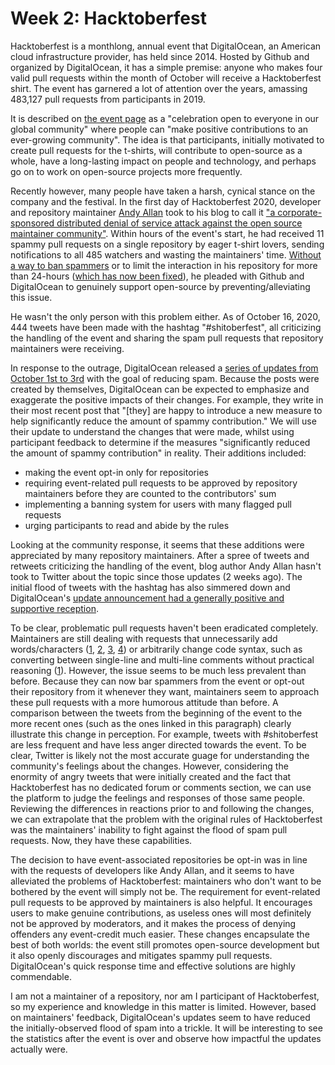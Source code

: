 # Week 2: Hacktoberfest

Hacktoberfest is a monthlong, annual event that DigitalOcean, an American cloud infrastructure provider, has held since 2014. Hosted by Github and organized by DigitalOcean, it has a simple premise: anyone who makes four valid pull requests within the month of October will receive a Hacktoberfest shirt. The event has garnered a lot of attention over the years, amassing 483,127 pull requests from participants in 2019.

It is described on [the event page](https://hacktoberfest.digitalocean.com/) as a "celebration open to everyone in our global community" where people can "make positive contributions to an ever-growing community". The idea is that participants, initially motivated to create pull requests for the t-shirts, will contribute to open-source as a whole, have a long-lasting impact on people and technology, and perhaps go on to work on open-source projects more frequently.

Recently however, many people have taken a harsh, cynical stance on the company and the festival. In the first day of Hacktoberfest 2020, developer and repository maintainer [Andy Allan](https://twitter.com/gravitystorm) took to his blog to call it ["a corporate-sponsored distributed denial of service attack against the open source maintainer community"](https://blog.domenic.me/hacktoberfest/). Within hours of the event's start, he had received 11 spammy pull requests on a single repository by eager t-shirt lovers, sending notifications to all 485 watchers and wasting the maintainers' time. [Without a way to ban spammers](https://twitter.com/MattIPv4/status/1311390054334554113) or to limit the interaction in his repository for more than 24-hours ([which has now been fixed](https://twitter.com/github/status/1311772722234560517)), he pleaded with Github and DigitalOcean to genuinely support open-source by preventing/alleviating this issue.

He wasn't the only person with this problem either. As of October 16, 2020, 444 tweets have been made with the hashtag "#shitoberfest", all criticizing the handling of the event and sharing the spam pull requests that repository maintainers were receiving.

In response to the outrage, DigitalOcean released a [series of updates from October 1st to 3rd](https://hacktoberfest.digitalocean.com/hacktoberfest-update) with the goal of reducing spam. Because the posts were created by themselves, DigitalOcean can be expected to emphasize and exaggerate the positive impacts of their changes. For example, they write in their most recent post that "[they] are happy to introduce a new measure to help significantly reduce the amount of spammy contribution." We will use their update to understand the changes that were made, whilst using participant feedback to determine if the measures "significantly reduced the amount of spammy contribution" in reality. Their additions included: 
- making the event opt-in only for repositories
- requiring event-related pull requests to be approved by repository maintainers before they are counted to the contributors' sum
- implementing a banning system for users with many flagged pull requests
- urging participants to read and abide by the rules

Looking at the community response, it seems that these additions were appreciated by many repository maintainers. After a spree of tweets and retweets criticizing the handling of the event, blog author Andy Allan hasn't took to Twitter about the topic since those updates (2 weeks ago). The initial flood of tweets with the hashtag has also simmered down and DigitalOcean's [update announcement had a generally positive and supportive reception](https://twitter.com/hacktoberfest/status/1312221208667185153).

To be clear, problematic pull requests haven't been eradicated completely. Maintainers are still dealing with requests that unnecessarily add words/characters ([1](https://twitter.com/emmalearnscode/status/1314946091943682051), [2](https://twitter.com/shpankus/status/1313637510560481280), [3](https://twitter.com/psuranas/status/1312425016487682054), [4](https://twitter.com/_abim_/status/1313478447252078593)) or arbitrarily change code syntax, such as converting between single-line and multi-line comments without practical reasoning ([1](https://twitter.com/ShivamJoker/status/1314783210836955142)). However, the issue seems to be much less prevalent than before. Because they can now bar spammers from the event or opt-out their repository from it whenever they want, maintainers seem to approach these pull requests with a more humorous attitude than before. A comparison between the tweets from the beginning of the event to the more recent ones (such as the ones linked in this paragraph) clearly illustrate this change in perception. For example, tweets with #shitoberfest are less frequent and have less anger directed towards the event. To be clear, Twitter is likely not the most accurate guage for understanding the community's feelings about the changes. However, considering the enormity of angry tweets that were initially created and the fact that Hacktoberfest has no dedicated forum or comments section, we can use the platform to judge the feelings and responses of those same people. Reviewing the differences in reactions prior to and following the changes, we can extrapolate that the problem with the original rules of Hacktoberfest was the maintainers' inability to fight against the flood of spam pull requests. Now, they have these capabilities.

The decision to have event-associated repositories be opt-in was in line with the requests of developers like Andy Allan, and it seems to have alleviated the problems of Hacktoberfest: maintainers who don't want to be bothered by the event will simply not be. The requirement for event-related pull requests to be approved by maintainers is also helpful. It encourages users to make genuine contributions, as useless ones will most definitely not be approved by moderators, and it makes the process of denying offenders any event-credit much easier. These changes encapsulate the best of both worlds: the event still promotes open-source development but it also openly discourages and mitigates spammy pull requests. DigitalOcean's quick response time and effective solutions are highly commendable.

I am not a maintainer of a repository, nor am I participant of Hacktoberfest, so my experience and knowledge in this matter is limited. However, based on maintainers' feedback, DigitalOcean's updates seem to have reduced the initially-observed flood of spam into a trickle. It will be interesting to see the statistics after the event is over and observe how impactful the updates actually were.
